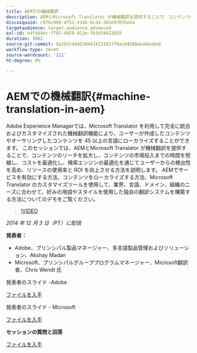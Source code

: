 ```yaml
---
title: AEMでの機械翻訳
description: AEMとMicrosoft Translator が機械翻訳を提供することで、コンテンツのリーチを拡大し、コンテンツの市場投入までの時間を短縮し、コストを最適化し、検索エンジンの最適化を通じてユーザーからの検出性を高め、リソースの使用率と ROI を向上させる方法を説明します。
discoiquuid: c976c008-4f51-4146-8c34-265e9707be6a
targetaudience: target-audience advanced
exl-id: e4f4d4ec-f702-4958-913e-fb3d34421855
duration: 3062
source-git-commit: 9a297cda953d4414131657f9ac84580aea0eabeb
workflow-type: tm+mt
source-wordcount: '211'
ht-degree: 0%

---
```


# AEMでの機械翻訳{#machine-translation-in-aem}

Adobe Experience Managerでは、Microsoft Translator を利用して完全に統合およびカスタマイズされた機械翻訳機能により、ユーザーが作成したコンテンツやオーサリングしたコンテンツを 45 以上の言語にローカライズすることができます。 このセッションでは、AEMとMicrosoft Translator が機械翻訳を提供することで、コンテンツのリーチを拡大し、コンテンツの市場投入までの時間を短縮し、コストを最適化し、検索エンジンの最適化を通じてユーザーからの検出性を高め、リソースの使用率と ROI を向上させる方法を説明します。 AEMでサービスを有効にする方法、コンテンツをローカライズする方法、Microsoft Translator のカスタマイズツールを使用して、業界、言語、ドメイン、組織のニーズに合わせて、好みの用語やスタイルを使用した独自の翻訳システムを構築する方法についてのデモをご覧ください。

>[!VIDEO](https://video.tv.adobe.com/v/19383/?quality=9)

*2014 年 12 月 3 日（PT）に配信*

**発表者：**

* Adobe、プリンシパル製品マネージャー、多言語製品管理およびソリューション、Akshay Madan
* Microsoft、プリンシパルグループプログラムマネージャー、Microsoft翻訳者、Chris Wendt 氏

発表者のスライド -Adobe

[ファイルを入手](assets/aem-gems-machine-translation-12-03-14.pdf)

発表者のスライド - Microsoft

[ファイルを入手](assets/adobe-microsoft-gems-12-03-14.pdf)

**セッションの質問と回答**

[ファイルを入手](assets/q-a-machine-translation-12-3-14.pdf)
<!--
[Get back to the Overview](https://helpx.adobe.com/jp/experience-manager/kt/eseminars/gems/aem-index.html)
-->
